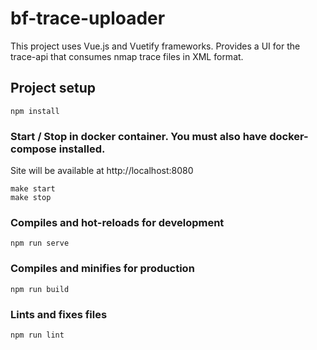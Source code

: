 # bf-trace-uploader
This project uses Vue.js and Vuetify frameworks. Provides a UI for the trace-api that consumes nmap trace files in XML format.

## Project setup
```
npm install
```

### Start / Stop in docker container. You must also have docker-compose installed.
Site will be available at http://localhost:8080
```
make start
make stop
```

### Compiles and hot-reloads for development
```
npm run serve
```

### Compiles and minifies for production
```
npm run build
```

### Lints and fixes files
```
npm run lint
```


